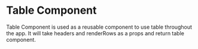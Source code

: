 # Table Component

Table Component is used as a reusable component to use table throughout the app. It will take  headers and renderRows as a props and return table component.

